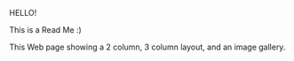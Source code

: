 HELLO!

This is a Read Me :)

This Web page showing a 2 column, 3 column layout, and an image gallery.